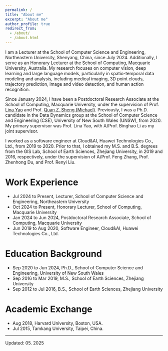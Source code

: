 ```yaml
---
permalink: /
title: "About me"
excerpt: "About me"
author_profile: true
redirect_from: 
  - /about/
  - /about.html
---
```


I am a Lecturer at the School of Computer Science and Engineering, Northeastern University, Shenyang, China, since July 2024. 
Additionally, I serve as an Honorary Lecturer at the School of Computing, Macquarie University, Australia.
My research focuses on computer vision, deep learning and large language models, particularly in spatio-temporal data modeling and analysis, including medical imaging, 3D point clouds, trajectory prediction, image and video detection, and human action recognition.

Since January 2024, I have been a Postdoctoral Research Associate at the School of Computing, Macquarie University, under the supervision of Prof. [Lina Yao](https://www.linayao.com/) and Prof. [Quan Z. Sheng (Michael)](http://web.science.mq.edu.au/~qsheng/).
Previously, I was a Ph.D. candidate in the Data Dynamics group at the School of Computer Science and Engineering (CSE), University of New South Wales (UNSW), from 2020. My primary supervisor was Prof. Lina Yao, with A/Prof. Binghao Li as my joint supervisor.

I worked as a software engineer at Cloud&AI, Huawei Technologies Co., Ltd., from 2019 to 2020. Prior to that, I obtained my M.S. and B.S. degrees from the GIS Lab, School of Earth Sciences, Zhejiang University, in 2019 and 2016, respectively, under the supervision of A/Prof. Feng Zhang, Prof. Zhenhong Du, and Prof. Renyi Liu.


<!-- 
I am a PostDoc Research Fellow at [School of Computing](https://www.mq.edu.au/faculty-of-science-and-engineering/departments-and-schools/school-of-computing), [Macquarie University](https://www.mq.edu.au/) since January 2024, supervised by Prof. [Lina Yao](https://www.linayao.com/) and Prof. [Quan Z. Sheng (Michael)](http://web.science.mq.edu.au/~qsheng/).

Previously, I was a Ph.D. candidate at the [Data Dynamics group](http://insdata.org/), School of Computer Science and Engineering ([CSE](https://www.unsw.edu.au/engineering/our-schools/computer-science-and-engineering)), the University of New South Wales ([UNSW](https://www.unsw.edu.au/)), from 2020. 
My primary supervisor is Prof. [Lina Yao](https://www.linayao.com/) and joint supervisor is A/Prof. [Binghao Li](https://www.unsw.edu.au/staff/binghao-li). My research interests are focused on computer vision and deep learning, which mainly involves spatio-temporal data modeling and analysis, including 3D point cloud, trajectory prediction, UAV image and video detection.

I was a software engineer at Could&AI, Huawei Technology Co., Ltd., from 2019 to 2020.
Before that, I received my M.S. and B.S. degree from the GIS lab, School of Earth Sciences, Zhejiang University, in 2019 and 2016, respectively.
My supervisors are A/Prof. Feng Zhang, Prof. Zhenhong Du, and Prof. Renyi Liu.
-->

# Work Experience
* Jul 2024 to Present, Lecturer, School of Computer Science and Engineering, Northeastern University
* Oct 2024 to Present, Honorary Lecturer, School of Computing, Macquarie University
* Jan 2024 to Jun 2024, Postdoctoral Research Associate, School of Computing, Macquarie University
* Jun 2019 to Aug 2020, Software Engineer, Cloud&AI, Huawei Technologies Co., Ltd.

<!-- # Professional Services -->

# Education Background
* Sep 2020 to Jun 2024, Ph.D., School of Computer Science and Engineering, University of New South Wales
* Sep 2016 to Mar 2019, M.S., School of Earth Sciences, Zhejiang University
* Sep 2012 to Jul 2016, B.S., School of Earth Sciences, Zhejiang University

# Academic Exchange
* Aug 2018, Harvard University, Boston, USA.
* Jul 2015, Tamkang University, Taipei, China.




<!-- ################## -->
------
Updated: 05. 2025
